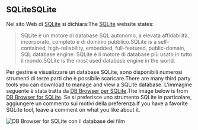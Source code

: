 ## <a name="sqlite"></a><span data-ttu-id="94f45-101">SQLite</span><span class="sxs-lookup"><span data-stu-id="94f45-101">SQLite</span></span>

<span data-ttu-id="94f45-102">Nel sito Web di [SQLite](https://www.sqlite.org/) si dichiara:</span><span class="sxs-lookup"><span data-stu-id="94f45-102">The [SQLite](https://www.sqlite.org/) website states:</span></span>

> <span data-ttu-id="94f45-103">SQLite è un motore di database SQL autonomo, a elevata affidabilità, incorporato, completo e di dominio pubblico.</span><span class="sxs-lookup"><span data-stu-id="94f45-103">SQLite is a self-contained, high-reliability, embedded, full-featured, public-domain, SQL database engine.</span></span> <span data-ttu-id="94f45-104">SQLite è il motore di database più usato in tutto il mondo.</span><span class="sxs-lookup"><span data-stu-id="94f45-104">SQLite is the most used database engine in the world.</span></span>

<span data-ttu-id="94f45-105">Per gestire e visualizzare un database SQLite, sono disponibili numerosi strumenti di terze parti che è possibile scaricare.</span><span class="sxs-lookup"><span data-stu-id="94f45-105">There are many third party tools you can download to manage and view a SQLite database.</span></span> <span data-ttu-id="94f45-106">L'immagine seguente è stata tratta da [DB Browser per SQLite](https://sqlitebrowser.org/).</span><span class="sxs-lookup"><span data-stu-id="94f45-106">The image below is from [DB Browser for SQLite](https://sqlitebrowser.org/).</span></span> <span data-ttu-id="94f45-107">Se si preferisce uno strumento SQLite in particolare, aggiungere un commento sui motivi della preferenza.</span><span class="sxs-lookup"><span data-stu-id="94f45-107">If you have a favorite SQLite tool, leave a comment on what you like about it.</span></span>

![DB Browser for SQLite con il database dei film](~/tutorials/first-mvc-app-xplat/working-with-sql/_static/dbb.png)
